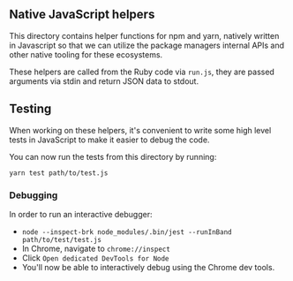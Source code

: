 Native JavaScript helpers
-------------------------

This directory contains helper functions for npm and yarn, natively written in
Javascript so that we can utilize the package managers internal APIs and other
native tooling for these ecosystems.

These helpers are called from the Ruby code via `run.js`, they are passed
arguments via stdin and return JSON data to stdout.

## Testing

When working on these helpers, it's convenient to write some high level tests in
JavaScript to make it easier to debug the code.

You can now run the tests from this directory by running:

```
yarn test path/to/test.js
```

### Debugging

In order to run an interactive debugger:

- `node --inspect-brk node_modules/.bin/jest --runInBand path/to/test/test.js`
- In Chrome, navigate to `chrome://inspect`
- Click `Open dedicated DevTools for Node`
- You'll now be able to interactively debug using the Chrome dev tools.
